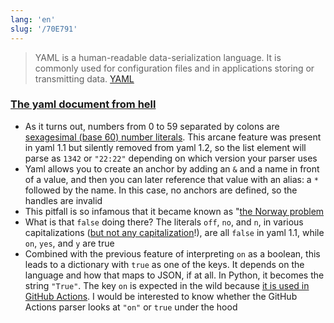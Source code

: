 ```yaml
---
lang: 'en'
slug: '/70E791'
---
```


> YAML is a human-readable data-serialization language. It is commonly used for configuration files and in applications storing or transmitting data. [YAML](https://en.wikipedia.org/wiki/YAML)

### [The yaml document from hell](https://ruudvanasseldonk.com/2023/01/11/the-yaml-document-from-hell)

- As it turns out, numbers from 0 to 59 separated by colons are [sexagesimal (base 60) number literals](https://yaml.org/spec/1.1/#id858600). This arcane feature was present in yaml 1.1 but silently removed from yaml 1.2, so the list element will parse as `1342` or `"22:22"` depending on which version your parser uses
- Yaml allows you to create an anchor by adding an `&` and a name in front of a value, and then you can later reference that value with an alias: a `*` followed by the name. In this case, no anchors are defined, so the handles are invalid
- This pitfall is so infamous that it became known as "[the Norway problem](https://hitchdev.com/strictyaml/why/implicit-typing-removed/)
- What is that `false` doing there? The literals `off`, `no`, and `n`, in various capitalizations ([but not any capitalization](https://yaml.org/type/bool.html)!), are all `false` in yaml 1.1, while `on`, `yes`, and `y` are true
- Combined with the previous feature of interpreting `on` as a boolean, this leads to a dictionary with `true` as one of the keys. It depends on the language and how that maps to JSON, if at all. In Python, it becomes the string `"True"`. The key `on` is expected in the wild because [it is used in GitHub Actions](https://docs.github.com/en/actions/using-workflows/workflow-syntax-for-github-actions#on). I would be interested to know whether the GitHub Actions parser looks at `"on"` or `true` under the hood

